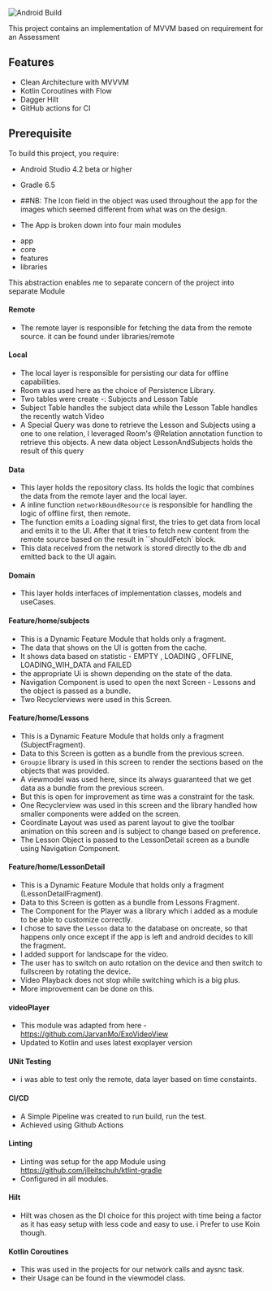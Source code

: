 

![Android Build](https://github.com/mathemandy/ul1/workflows/Android%20Build/badge.svg)

This project contains an implementation of MVVM based on requirement for an Assessment 


## Features
* Clean Architecture with MVVVM
* Kotlin Coroutines with Flow
* Dagger Hilt
* GitHub actions for CI

## Prerequisite
To build this project, you require:
- Android Studio 4.2 beta or higher
- Gradle 6.5

- ##NB: 
  The Icon field in the object was used throughout the app for the images which seemed different from what was on the design.  

- The App is broken down into four main modules 
* app
* core
* features
* libraries

This abstraction enables me to separate concern of the project into separate Module
#### Remote 
- The remote layer is responsible for fetching the data from the remote source.
  it can be found under libraries/remote
  
#### Local 
- The local layer is responsible for persisting our data for offline capabilities. 
- Room was used here as the choice of Persistence Library.
- Two tables were create -: Subjects and Lesson Table 
- Subject Table handles the subject data while the Lesson Table handles the recently watch Video 
- A Special Query was done to retrieve the Lesson and Subjects using a one to one relation, I leveraged Room's @Relation annotation function to retrieve this objects. A new data object LessonAndSubjects holds the result of this query

  
#### Data
- This layer holds the repository class. Its holds the logic that combines the data from the remote layer and the local layer. 
- A inline function  `networkBoundResource` is responsible for handling the logic of offline first, then remote. 
- The function emits a Loading signal first, the tries to get data from local and emits it to the UI. After that it tries to fetch new content from the remote source based on the result in ``shouldFetch` block.
- This data received from the network is stored directly to the db and emitted back to the UI again. 

#### Domain
- This layer holds interfaces  of implementation classes, models  and  useCases.

#### Feature/home/subjects 
- This is a Dynamic Feature Module that holds only a fragment. 
- The data that shows on the UI is gotten from the cache. 
- It shows data based on statistic - EMPTY , LOADING , OFFLINE,  LOADING_WIH_DATA and FAILED
- the appropriate Ui is shown depending on the state of the data. 
- Navigation Component is used to open the next Screen  - Lessons and the object is passed as a bundle. 
- Two Recyclerviews were used in this  Screen. 


#### Feature/home/Lessons 
- This is a Dynamic Feature Module that holds only a fragment (SubjectFragment). 
- Data to this Screen is gotten as a bundle from the previous screen. 
- `Groupie` library is used in this screen to render the sections based on the objects that was provided. 
- A viewmodel was used here, since its always guaranteed that we get data as a bundle from the previous screen. 
- But this is open for improvement as time was a constraint for the task. 
- One Recyclerview was used in this screen and the library handled how smaller components were added on the screen. 
- Coordinate Layout was used as parent layout to give the toolbar animation on this screen and is subject to change based on preference. 
- The Lesson Object is passed to the LessonDetail screen as a bundle using Navigation Component. 


#### Feature/home/LessonDetail 
- This is a Dynamic Feature Module that holds only a fragment (LessonDetailFragment).
- Data to this Screen is gotten as a bundle from Lessons Fragment. 
- The Component for the Player was a library which i added as a module to be able to customize correctly.  
- I chose to save the `Lesson` data to the database on oncreate, so that happens only once except if the app is left and android decides to kill the fragment. 
- I added support for landscape for the video. 
- The user has to switch on auto rotation on the device and then switch to fullscreen  by rotating the device. 
- Video Playback does not stop while switching which is a big plus. 
- More improvement can be done on this. 

#### videoPlayer
- This module was adapted from here - https://github.com/JarvanMo/ExoVideoView
- Updated to Kotlin and uses latest exoplayer version

#### UNit Testing 
- i was able to test only the remote, data layer based on time constaints. 
 
#### CI/CD
- A Simple Pipeline was created to run build, run the test. 
- Achieved using Github Actions 

#### Linting 
- Linting was setup for the app Module using https://github.com/jlleitschuh/ktlint-gradle
- Configured in all modules.


#### Hilt 
- Hilt was chosen as the DI choice for this project with time being a factor as it has easy setup with less code and easy to use. 
i Prefer to use Koin though. 

#### Kotlin Coroutines 
- This was used in the projects for our network calls and aysnc task. 
- their Usage can be found in the viewmodel class.  

 

